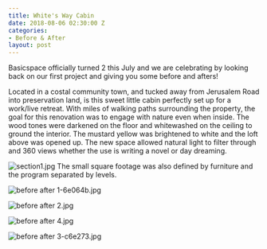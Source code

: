 ```yaml
---
title: White's Way Cabin
date: 2018-08-06 02:30:00 Z
categories:
- Before & After
layout: post
---
```


Basicspace officially turned 2 this July and we are celebrating by looking back on our first project and giving you some before and afters!

Located in a costal community town, and tucked away from Jerusalem Road into preservation land, is this sweet little cabin perfectly set up for a work/live retreat. With miles of walking paths surrounding the property, the goal for this renovation was to engage with nature even when inside. The wood tones were darkened on the floor and whitewashed on the ceiling to ground the interior. The mustard yellow was brightened to white and the loft above was opened up. The new space allowed natural light to filter through and 360 views whether the use is writing a novel or day dreaming.

![section1.jpg](/uploads/section1.jpg)
The small square footage was also defined by furniture and the program separated by levels.


![before after 1-6e064b.jpg](/uploads/before%20after%201-6e064b.jpg)

![before after 2.jpg](/uploads/before%20after%202.jpg)

![before after 4.jpg](/uploads/before%20after%204.jpg)

![before after 3-c6e273.jpg](/uploads/before%20after%203-c6e273.jpg)

